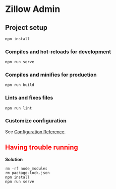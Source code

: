 # Zillow Admin

## Project setup

```bash
npm install
```

### Compiles and hot-reloads for development

```bash
npm run serve
```

### Compiles and minifies for production

```bash
npm run build
```

### Lints and fixes files

```bash
npm run lint
```

### Customize configuration

See [Configuration Reference](https://cli.vuejs.org/config/).

## <span style="color: red">Having trouble running</span>

**Solution**
```shell
rm -rf node_modules
rm package-lock.json
npm install
npm run serve
```
